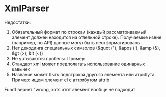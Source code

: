 # XmlParser
Недостатки:
1. Обязательный формат по строкам (каждый рассматриваемый элемент должен находится на отлельной строке). Получаемые извне (например, по API) данные
могут быть неотформатированы.
2. Нет декодинга специальных символов (&quot ("), &apos ('), &amp (&), &gt (>), &lt (<))
3. Не учтываются пробелы. Пример: <Element attrib = "qwe" />
4. Стандарт xml может предполагать использование одинарных кавычек
5. Название может быть подстрокой другого элемента или атрибута. Пример:
ищем элемент el с аттрибутом attrib
<el attrib1="wrong">
Func1 вернет "wrong, хотя этот элемент вообще не подходит
